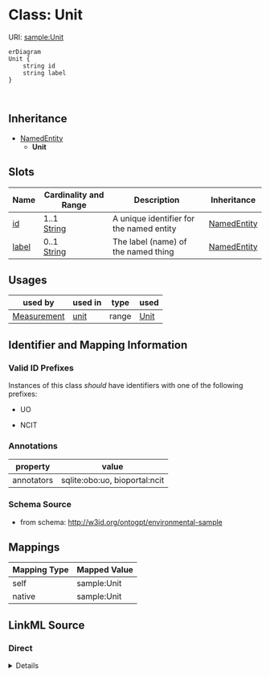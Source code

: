 # Class: Unit



URI: [sample:Unit](http://w3id.org/ontogpt/environmental-sample/Unit)


```mermaid
erDiagram
Unit {
    string id  
    string label  
}



```




## Inheritance
* [NamedEntity](NamedEntity.md)
    * **Unit**



## Slots

| Name | Cardinality and Range | Description | Inheritance |
| ---  | --- | --- | --- |
| [id](id.md) | 1..1 <br/> [String](String.md) | A unique identifier for the named entity | [NamedEntity](NamedEntity.md) |
| [label](label.md) | 0..1 <br/> [String](String.md) | The label (name) of the named thing | [NamedEntity](NamedEntity.md) |





## Usages

| used by | used in | type | used |
| ---  | --- | --- | --- |
| [Measurement](Measurement.md) | [unit](unit.md) | range | [Unit](Unit.md) |






## Identifier and Mapping Information


### Valid ID Prefixes

Instances of this class *should* have identifiers with one of the following prefixes:

* UO

* NCIT






### Annotations

| property | value |
| --- | --- |
| annotators | sqlite:obo:uo, bioportal:ncit |



### Schema Source


* from schema: http://w3id.org/ontogpt/environmental-sample





## Mappings

| Mapping Type | Mapped Value |
| ---  | ---  |
| self | sample:Unit |
| native | sample:Unit |





## LinkML Source

<!-- TODO: investigate https://stackoverflow.com/questions/37606292/how-to-create-tabbed-code-blocks-in-mkdocs-or-sphinx -->

### Direct

<details>
```yaml
name: Unit
id_prefixes:
- UO
- NCIT
annotations:
  annotators:
    tag: annotators
    value: sqlite:obo:uo, bioportal:ncit
from_schema: http://w3id.org/ontogpt/environmental-sample
rank: 1000
is_a: NamedEntity

```
</details>

### Induced

<details>
```yaml
name: Unit
id_prefixes:
- UO
- NCIT
annotations:
  annotators:
    tag: annotators
    value: sqlite:obo:uo, bioportal:ncit
from_schema: http://w3id.org/ontogpt/environmental-sample
rank: 1000
is_a: NamedEntity
attributes:
  id:
    name: id
    annotations:
      prompt.skip:
        tag: prompt.skip
        value: 'true'
    description: A unique identifier for the named entity
    comments:
    - this is populated during the grounding and normalization step
    from_schema: http://w3id.org/ontogpt/environmental-sample
    rank: 1000
    identifier: true
    alias: id
    owner: Unit
    domain_of:
    - NamedEntity
    - Publication
    range: string
  label:
    name: label
    annotations:
      owl:
        tag: owl
        value: AnnotationProperty, AnnotationAssertion
    description: The label (name) of the named thing
    from_schema: http://w3id.org/ontogpt/environmental-sample
    aliases:
    - name
    rank: 1000
    slot_uri: rdfs:label
    alias: label
    owner: Unit
    domain_of:
    - NamedEntity
    range: string

```
</details>